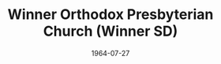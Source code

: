---
date: &id001 1964-07-27
end_date: null
location:
  address: 505 Lincoln Street
  city: Winner
  state: SD
minister:
- end: 1967-01-01
  name: Abe Ediger
  start: 1964-01-01
  type: Pastor
- end: 1971-01-01
  name: Robert Sander
  start: 1967-01-01
  type: Pastor
- end: 1976-01-01
  name: Glenn Jerrell
  start: 1973-01-01
  type: Pastor
- end: 1982-01-01
  name: Gerald Taylor
  start: 1978-01-01
  type: Pastor
- end: 1988-01-01
  name: Lawrence Eyres
  start: 1982-01-01
  type: Pastor
- end: 1992-01-01
  name: Arthur Fox
  start: 1988-01-01
  type: Pastor
- end: 1996-01-01
  name: Stephen Hart
  start: 1993-01-01
  type: Pastor
- end: 2010-01-01
  name: Terry Thole
  start: 1998-01-01
  type: Pastor
- end: null
  name: Brad J. Irick
  start: 2011-01-01
  type: Pastor
ministers:
- Abe Ediger
- Robert Sander
- Glenn Jerrell
- Gerald Taylor
- Lawrence Eyres
- Arthur Fox
- Stephen Hart
- Terry Thole
- Brad J. Irick
name: Winner Orthodox Presbyterian Church
names:
- end: null
  name: Winner Orthodox Presbyterian Church
  start: 1964-07-27
origination_date: *id001
raw_data: "SD\nWinner\n\nWinner Orthodox Presbyterian Church  (July 27, 1964\u2013\
  \ )\n505 Lincoln Street\nPastors: Abe Ediger, 1964\u201367\nRobert Sander, 1967\u2013\
  71\nGlenn Jerrell, 1973\u201376\nGerald Taylor, 1978\u201382\nLawrence Eyres, 1982\u2013\
  88\nArthur Fox, 1988\u201392\nStephen Hart, 1993\u201396\nTerry Thole, 1998\u2013\
  2010\nBrad J. Irick, 2011"
states:
- SD
status:
  active: true
  end_date: null
  reason: null
  received_from: null
  withdrawal_to: null
title: Winner Orthodox Presbyterian Church (Winner SD)
year_established:
- 1964

---